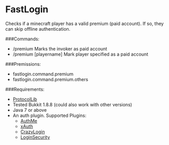# FastLogin

Checks if a minecraft player has a valid premium (paid account). If so, they can skip offline authentication.

###Commands:
* /premium Marks the invoker as paid account
* /premium [playername] Mark player specified as a paid account

###Premissions:
* fastlogin.command.premium
* fastlogin.command.premium.others

###Requirements:
* [ProtocolLib](http://www.spigotmc.org/resources/protocollib.1997/)
* Tested Bukkit 1.8.8 (could also work with other versions)
* Java 7 or above
* An auth plugin. Supported Plugins:
    * [AuthMe](http://dev.bukkit.org/bukkit-plugins/authme-reloaded/)
    * [xAuth](http://dev.bukkit.org/bukkit-plugins/xauth/)
    * [CrazyLogin](http://dev.bukkit.org/bukkit-plugins/crazylogin/)
    * [LoginSecurity](http://dev.bukkit.org/bukkit-plugins/loginsecurity/)
